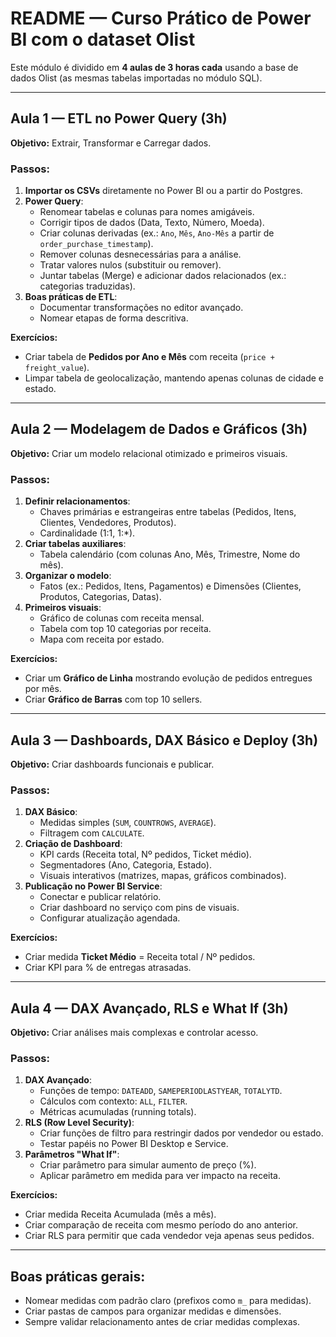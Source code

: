 
# README — Curso Prático de Power BI com o dataset Olist

Este módulo é dividido em **4 aulas de 3 horas cada** usando a base de dados Olist (as mesmas tabelas importadas no módulo SQL).

---

## Aula 1 — ETL no Power Query (3h)

**Objetivo:** Extrair, Transformar e Carregar dados.

### Passos:
1. **Importar os CSVs** diretamente no Power BI ou a partir do Postgres.
2. **Power Query**:
   - Renomear tabelas e colunas para nomes amigáveis.
   - Corrigir tipos de dados (Data, Texto, Número, Moeda).
   - Criar colunas derivadas (ex.: `Ano`, `Mês`, `Ano-Mês` a partir de `order_purchase_timestamp`).
   - Remover colunas desnecessárias para a análise.
   - Tratar valores nulos (substituir ou remover).
   - Juntar tabelas (Merge) e adicionar dados relacionados (ex.: categorias traduzidas).
3. **Boas práticas de ETL**:
   - Documentar transformações no editor avançado.
   - Nomear etapas de forma descritiva.

**Exercícios:**
- Criar tabela de **Pedidos por Ano e Mês** com receita (`price + freight_value`).
- Limpar tabela de geolocalização, mantendo apenas colunas de cidade e estado.

---

## Aula 2 — Modelagem de Dados e Gráficos (3h)

**Objetivo:** Criar um modelo relacional otimizado e primeiros visuais.

### Passos:
1. **Definir relacionamentos**:
   - Chaves primárias e estrangeiras entre tabelas (Pedidos, Itens, Clientes, Vendedores, Produtos).
   - Cardinalidade (1:1, 1:*).
2. **Criar tabelas auxiliares**:
   - Tabela calendário (com colunas Ano, Mês, Trimestre, Nome do mês).
3. **Organizar o modelo**:
   - Fatos (ex.: Pedidos, Itens, Pagamentos) e Dimensões (Clientes, Produtos, Categorias, Datas).
4. **Primeiros visuais**:
   - Gráfico de colunas com receita mensal.
   - Tabela com top 10 categorias por receita.
   - Mapa com receita por estado.

**Exercícios:**
- Criar um **Gráfico de Linha** mostrando evolução de pedidos entregues por mês.
- Criar **Gráfico de Barras** com top 10 sellers.

---

## Aula 3 — Dashboards, DAX Básico e Deploy (3h)

**Objetivo:** Criar dashboards funcionais e publicar.

### Passos:
1. **DAX Básico**:
   - Medidas simples (`SUM`, `COUNTROWS`, `AVERAGE`).
   - Filtragem com `CALCULATE`.
2. **Criação de Dashboard**:
   - KPI cards (Receita total, Nº pedidos, Ticket médio).
   - Segmentadores (Ano, Categoria, Estado).
   - Visuais interativos (matrizes, mapas, gráficos combinados).
3. **Publicação no Power BI Service**:
   - Conectar e publicar relatório.
   - Criar dashboard no serviço com pins de visuais.
   - Configurar atualização agendada.

**Exercícios:**
- Criar medida **Ticket Médio** = Receita total / Nº pedidos.
- Criar KPI para % de entregas atrasadas.

---

## Aula 4 — DAX Avançado, RLS e What If (3h)

**Objetivo:** Criar análises mais complexas e controlar acesso.

### Passos:
1. **DAX Avançado**:
   - Funções de tempo: `DATEADD`, `SAMEPERIODLASTYEAR`, `TOTALYTD`.
   - Cálculos com contexto: `ALL`, `FILTER`.
   - Métricas acumuladas (running totals).
2. **RLS (Row Level Security)**:
   - Criar funções de filtro para restringir dados por vendedor ou estado.
   - Testar papéis no Power BI Desktop e Service.
3. **Parâmetros "What If"**:
   - Criar parâmetro para simular aumento de preço (%).
   - Aplicar parâmetro em medida para ver impacto na receita.

**Exercícios:**
- Criar medida Receita Acumulada (mês a mês).
- Criar comparação de receita com mesmo período do ano anterior.
- Criar RLS para permitir que cada vendedor veja apenas seus pedidos.

---

## Boas práticas gerais:
- Nomear medidas com padrão claro (prefixos como `m_` para medidas).
- Criar pastas de campos para organizar medidas e dimensões.
- Sempre validar relacionamento antes de criar medidas complexas.


